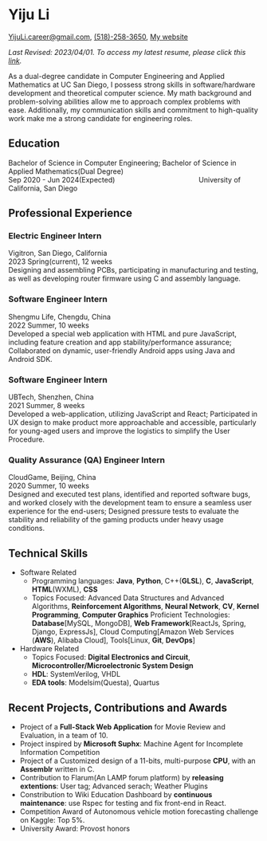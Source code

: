 # Yiju Li

[YijuLi.career@gmail.com](mailto:YijuLi.career@gmail.com), [(518)-258-3650](tel:5182583650), [My website](https://yijuli.info)

*Last Revised: 2023/04/01. To access my latest resume, please click this [link](https://yijuli.info/resume.pdf).* 

As a dual-degree candidate in Computer Engineering and Applied Mathematics at UC San Diego, I possess strong skills in software/hardware development and theoretical computer science. My math background and problem-solving abilities allow me to approach complex problems with ease. Additionally, my communication skills and commitment to high-quality work make me a strong candidate for engineering roles.

## Education
Bachelor of Science in Computer Engineering; Bachelor of Science in Applied Mathematics(Dual Degree)  
Sep 2020 - Jun 2024(Expected)            University of California, San Diego  

## Professional Experience
### Electric Engineer Intern
Vigitron, San Diego, California  
2023 Spring(current), 12 weeks  
Designing and assembling PCBs, participating in manufacturing and testing, as well as developing router firmware using C and assembly language.


### Software Engineer Intern
Shengmu Life, Chengdu, China  
2022 Summer, 10 weeks  
Developed a special web application with HTML and pure JavaScript, including feature creation and app stability/performance assurance; Collaborated on dynamic, user-friendly Android apps using Java and Android SDK.

### Software Engineer Intern
UBTech, Shenzhen, China  
2021 Summer, 8 weeks  
Developed a web-application, utilizing JavaScript and React; Participated in UX design to make product more approachable and accessible, particularly for young-aged users and improve the logistics to simplify the User Procedure.

### Quality Assurance (QA) Engineer Intern
CloudGame, Beijing, China  
2020 Summer, 10 weeks  
Designed and executed test plans, identified and reported software bugs, and worked closely with the development team to ensure a seamless user experience for the end-users; Designed pressure tests to evaluate the stability and reliability of the gaming products under heavy usage conditions.

## Technical Skills
- Software Related
  - Programming languages: **Java**, **Python**, C++(**GLSL**), **C**, **JavaScript**, **HTML**(WXML), **CSS**
  - Topics Focused: Advanced Data Structures and Advanced Algorithms, **Reinforcement Algorithms**, **Neural Network**, **CV**, **Kernel Programming**, **Computer Graphics**
  Proficient Technologies: **Database**[MySQL, MongoDB], **Web Framework**[ReactJs, Spring, Django, ExpressJs], Cloud Computing[Amazon Web Services (**AWS**), Alibaba Cloud], Tools[Linux, **Git**, **DevOps**]
- Hardware Related
  - Topics Focused: **Digital Electronics and Circuit**, **Microcontroller/Microelectronic System Design**
  - **HDL**: SystemVerilog, VHDL
  - **EDA tools**: Modelsim(Questa), Quartus


## Recent Projects, Contributions and Awards
- Project of a **Full-Stack Web Application** for Movie Review and Evaluation, in a team of 10.
- Project inspired by **Microsoft Suphx**: Machine Agent for Incomplete Information Competition
- Project of a Customized design of a 11-bits, multi-purpose **CPU**, with an **Assemblr** written in C.
- Contribution to Flarum(An LAMP forum platform) by **releasing extentions**: User tag; Advanced serach; Weather Plugins
- Constribution to Wiki Education Dashboard by **continuous maintenance**: use Rspec for testing and fix front-end in React. 
- Competition Award of Autonomous vehicle motion forecasting challenge on Kaggle: Top 5%.
- University Award: Provost honors

